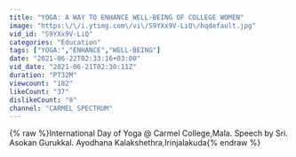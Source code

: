 ```yaml
---
title: "YOGA: A WAY TO ENHANCE WELL-BEING OF COLLEGE WOMEN"
image: "https:\/\/i.ytimg.com\/vi\/S9YXx9V-LiQ\/hqdefault.jpg"
vid_id: "S9YXx9V-LiQ"
categories: "Education"
tags: ["YOGA:","ENHANCE","WELL-BEING"]
date: "2021-06-22T02:33:16+03:00"
vid_date: "2021-06-21T02:30:11Z"
duration: "PT32M"
viewcount: "182"
likeCount: "37"
dislikeCount: "0"
channel: "CARMEL SPECTRUM"
---
```

{% raw %}International Day of Yoga @ Carmel College,Mala.    Speech by  Sri. Asokan Gurukkal. Ayodhana Kalakshethra,Irinjalakuda{% endraw %}
